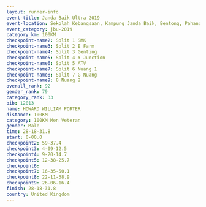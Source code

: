```yaml
---
layout: runner-info 
event-title: Janda Baik Ultra 2019
event-location: Sekolah Kebangsaan, Kampung Janda Baik, Bentong, Pahang, Malaysia
event_category: jbu-2019 
category_km: 100KM 
checkpoint-name2: Split 1 SMK 
checkpoint-name3: Split 2 E Farm 
checkpoint-name4: Split 3 Genting 
checkpoint-name5: Split 4 Y Junction 
checkpoint-name6: Split 5 ATV 
checkpoint-name7: Split 6 Nuang 1 
checkpoint-name8: Split 7 G Nuang 
checkpoint-name9: 8 Nuang 2 
overall_rank: 92
gender_rank: 79
category_rank: 33
bib: 12013
name: HOWARD WILLIAM PORTER
distance: 100KM
category: 100KM Men Veteran
gender: Male
time: 28-18-31.8
start: 0-00.0
checkpoint2: 59-37.4
checkpoint3: 4-09-12.5
checkpoint4: 9-20-14.7
checkpoint5: 12-38-25.7
checkpoint6: 
checkpoint7: 16-35-50.1
checkpoint8: 22-11-38.9
checkpoint9: 26-06-16.4
finish: 28-18-31.8
country: United Kingdom
---
```

